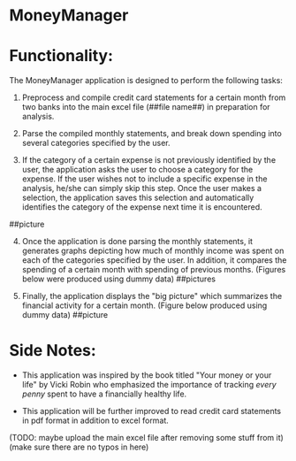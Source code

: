 **MoneyManager**
===================


# Functionality:

The MoneyManager application is designed to perform the following tasks:

1. Preprocess and compile credit card statements for a certain month from two banks into the main excel file (##file name##) in preparation for analysis.

2. Parse the compiled monthly statements, and break down spending into several categories specified by the user.

3. If the category of a certain expense is not previously identified by the user, the application asks the user to choose a category for the expense. If the user wishes not to include a specific expense in the analysis, he/she can simply skip this step. Once the user makes a selection, the application saves this selection and automatically identifies the category of the expense next time it is encountered.

##picture

4. Once the application is done parsing the monthly statements, it generates graphs depicting how much of monthly income was spent on each of the categories specified by the user. In addition, it compares the spending of a certain month with spending of previous months. (Figures below were produced using dummy data)
##pictures
 
5. Finally, the application displays the "big picture" which summarizes the financial activity for a certain month. 
(Figure below produced using dummy data)
##picture


# Side Notes: 

* This application was inspired by the book titled "Your money or your life" by Vicki Robin who emphasized the importance of tracking _every penny_ spent to have a financially healthy life. 
 
* This application will be further improved to read credit card statements in pdf format in addition to excel format. 

(TODO: maybe upload the main excel file after removing some stuff from it)
(make sure there are no typos in here)
